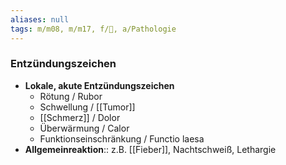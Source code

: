 ```yaml
---
aliases: null
tags: m/m08, m/m17, f/🦠, a/Pathologie
---
```

### Entzündungszeichen
- **Lokale, akute Entzündungszeichen**
	- Rötung / Rubor
	- Schwellung / [[Tumor]]
	- [[Schmerz]] / Dolor
	- Überwärmung / Calor
	- Funktionseinschränkung / Functio laesa
- **Allgemeinreaktion**:: z.B. [[Fieber]], Nachtschweiß, Lethargie